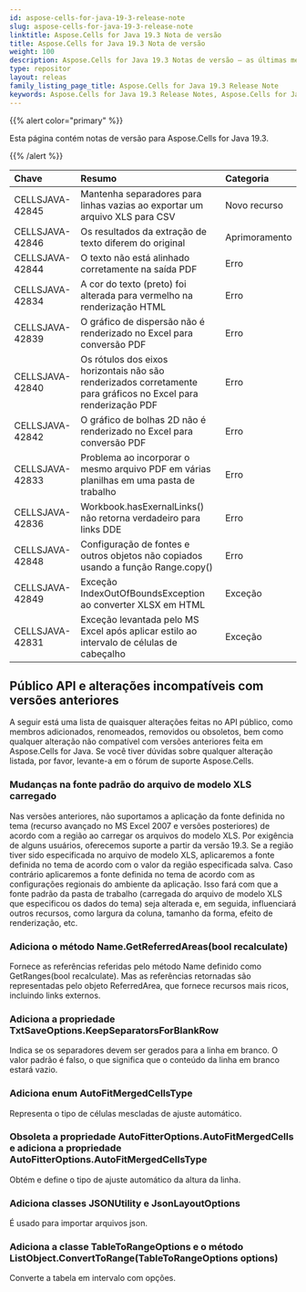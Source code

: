 ```yaml
---
id: aspose-cells-for-java-19-3-release-note
slug: aspose-cells-for-java-19-3-release-note
linktitle: Aspose.Cells for Java 19.3 Nota de versão
title: Aspose.Cells for Java 19.3 Nota de versão
weight: 100
description: Aspose.Cells for Java 19.3 Notas de versão – as últimas melhorias, novos recursos e correções
type: repositor
layout: releas
family_listing_page_title: Aspose.Cells for Java 19.3 Release Note
keywords: Aspose.Cells for Java 19.3 Release Notes, Aspose.Cells for Java 19.3 updates and fixe
---
```

{{% alert color="primary" %}} 

Esta página contém notas de versão para Aspose.Cells for Java 19.3.

{{% /alert %}} 

|**Chave**|**Resumo**|**Categoria**|
| :- | :- | :- |
|CELLSJAVA-42845|Mantenha separadores para linhas vazias ao exportar um arquivo XLS para CSV|Novo recurso|
|CELLSJAVA-42846|Os resultados da extração de texto diferem do original|Aprimoramento|
|CELLSJAVA-42844|O texto não está alinhado corretamente na saída PDF|Erro|
|CELLSJAVA-42834|A cor do texto (preto) foi alterada para vermelho na renderização HTML|Erro|
|CELLSJAVA-42839|O gráfico de dispersão não é renderizado no Excel para conversão PDF|Erro|
|CELLSJAVA-42840|Os rótulos dos eixos horizontais não são renderizados corretamente para gráficos no Excel para renderização PDF|Erro|
|CELLSJAVA-42842|O gráfico de bolhas 2D não é renderizado no Excel para conversão PDF|Erro|
|CELLSJAVA-42833|Problema ao incorporar o mesmo arquivo PDF em várias planilhas em uma pasta de trabalho|Erro|
|CELLSJAVA-42836|Workbook.hasExernalLinks() não retorna verdadeiro para links DDE|Erro|
|CELLSJAVA-42848|Configuração de fontes e outros objetos não copiados usando a função Range.copy()|Erro|
|CELLSJAVA-42849|Exceção IndexOutOfBoundsException ao converter XLSX em HTML|Exceção|
|CELLSJAVA-42831|Exceção levantada pelo MS Excel após aplicar estilo ao intervalo de células de cabeçalho|Exceção|

##  **Público API e alterações incompatíveis com versões anteriores**
A seguir está uma lista de quaisquer alterações feitas no API público, como membros adicionados, renomeados, removidos ou obsoletos, bem como qualquer alteração não compatível com versões anteriores feita em Aspose.Cells for Java. Se você tiver dúvidas sobre qualquer alteração listada, por favor, levante-a em o fórum de suporte Aspose.Cells.
###  **Mudanças na fonte padrão do arquivo de modelo XLS carregado**
Nas versões anteriores, não suportamos a aplicação da fonte definida no tema (recurso avançado no MS Excel 2007 e versões posteriores) de acordo com a região ao carregar os arquivos do modelo XLS. Por exigência de alguns usuários, oferecemos suporte a partir da versão 19.3. Se a região tiver sido especificada no arquivo de modelo XLS, aplicaremos a fonte definida no tema de acordo com o valor da região especificada salva. Caso contrário aplicaremos a fonte definida no tema de acordo com as configurações regionais do ambiente da aplicação. Isso fará com que a fonte padrão da pasta de trabalho (carregada do arquivo de modelo XLS que especificou os dados do tema) seja alterada e, em seguida, influenciará outros recursos, como largura da coluna, tamanho da forma, efeito de renderização, etc.
###  **Adiciona o método Name.GetReferredAreas(bool recalculate)**
Fornece as referências referidas pelo método Name definido como GetRanges(bool recalculate). Mas as referências retornadas são representadas pelo objeto ReferredArea, que fornece recursos mais ricos, incluindo links externos.
###  **Adiciona a propriedade TxtSaveOptions.KeepSeparatorsForBlankRow**
Indica se os separadores devem ser gerados para a linha em branco. O valor padrão é falso, o que significa que o conteúdo da linha em branco estará vazio.
###  **Adiciona enum AutoFitMergedCellsType**
Representa o tipo de células mescladas de ajuste automático.
###  **Obsoleta a propriedade AutoFitterOptions.AutoFitMergedCells e adiciona a propriedade AutoFitterOptions.AutoFitMergedCellsType**
Obtém e define o tipo de ajuste automático da altura da linha.
###  **Adiciona classes JSONUtility e JsonLayoutOptions**
É usado para importar arquivos json.
###  **Adiciona a classe TableToRangeOptions e o método ListObject.ConvertToRange(TableToRangeOptions options)**
Converte a tabela em intervalo com opções.
